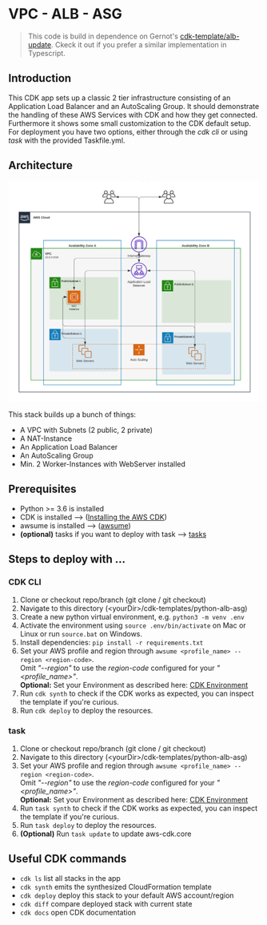 # VPC - ALB - ASG

> This code is build in dependence on Gernot's [cdk-template/alb-update](https://github.com/tecracer/cdk-templates/tree/master/alb-update). Ckeck it out if you prefer a similar implementation in Typescript. 

## Introduction

This CDK app sets up a classic 2 tier infrastructure consisting of an Application Load Balancer and an AutoScaling Group. It should demonstrate the handling of these AWS Services with CDK and how they get connected. Furthermore it shows some small customization to the CDK default setup. For deployment you have two options, either through the *cdk cli* or using *task* with the provided Taskfile.yml.

## Architecture

![Architecture](image/simple_2-tier_web_arch.png)

This stack builds up a bunch of things:

- A VPC with Subnets (2 public, 2 private)
- A NAT-Instance
- An Application Load Balancer
- An AutoScaling Group
- Min. 2 Worker-Instances with WebServer installed

## Prerequisites

- Python >= 3.6 is installed
- CDK is installed --> ([Installing the AWS CDK](https://docs.aws.amazon.com/cdk/latest/guide/getting_started.html))
- awsume is installed --> ([awsume](https://github.com/trek10inc/awsume))
- **(optional)** tasks if you want to deploy with task --> [tasks](https://taskfile.dev/#/)

## Steps to deploy with ...

### CDK CLI
1. Clone or checkout repo/branch (git clone / git checkout)
1. Navigate to this directory (\<yourDir\>/cdk-templates/python-alb-asg)
1. Create a new python virtual environment, e.g. `python3 -m venv .env`
1. Activate the environment using `source .env/bin/activate` on Mac or Linux or run `source.bat` on Windows.
1. Install dependencies: `pip install -r requirements.txt`
1. Set your AWS profile and region through `awsume <profile_name> --region <region-code>`.\
Omit *"--region"* to use the *region-code* configured for your *"\<profile_name\>"*.\
**Optional:** Set your Environment as described here: [CDK Environment](https://docs.aws.amazon.com/cdk/latest/guide/environments.html)
1. Run `cdk synth` to check if the CDK works as expected, you can inspect the template if you're curious.
1. Run `cdk deploy` to deploy the resources. 

### task
1. Clone or checkout repo/branch (git clone / git checkout)
1. Navigate to this directory (\<yourDir\>/cdk-templates/python-alb-asg)
1. Set your AWS profile and region through `awsume <profile_name> --region <region-code>`.\
Omit *"--region"* to use the *region-code* configured for your *"\<profile_name\>"*.\
**Optional:** Set your Environment as described here: [CDK Environment](https://docs.aws.amazon.com/cdk/latest/guide/environments.html)
1. Run `task synth` to check if the CDK works as expected, you can inspect the template if you're curious.
1. Run `task deploy` to deploy the resources.
1. **(Optional)** Run `task update` to update aws-cdk.core

## Useful CDK commands

 * `cdk ls`          list all stacks in the app
 * `cdk synth`       emits the synthesized CloudFormation template
 * `cdk deploy`      deploy this stack to your default AWS account/region
 * `cdk diff`        compare deployed stack with current state
 * `cdk docs`        open CDK documentation


